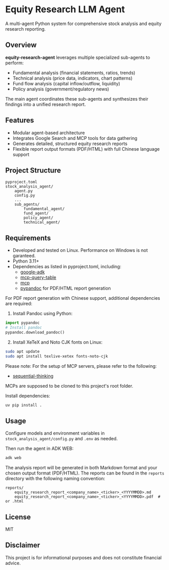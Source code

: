 # Equity Research LLM Agent

A multi-agent Python system for comprehensive stock analysis and equity research reporting.

## Overview

**equity-research-agent** leverages multiple specialized sub-agents to perform:
- Fundamental analysis (financial statements, ratios, trends)
- Technical analysis (price data, indicators, chart patterns)
- Fund flow analysis (capital inflow/outflow, liquidity)
- Policy analysis (government/regulatory news)

The main agent coordinates these sub-agents and synthesizes their findings into a unified research report.

## Features
- Modular agent-based architecture
- Integrates Google Search and MCP tools for data gathering
- Generates detailed, structured equity research reports
- Flexible report output formats (PDF/HTML) with full Chinese language support

## Project Structure

```
pyproject.toml
stock_analysis_agent/
    agent.py
    config.py
    ...
    sub_agents/
        fundamental_agent/
        fund_agent/
        policy_agent/
        technical_agent/
```

## Requirements
- Developed and tested on Linux. Performance on Windows is not garanteed.
- Python 3.11+
- Dependencies as listed in pyproject.toml, including:
  - [google-adk](https://pypi.org/project/google-adk/)
  - [mcp-query-table](https://pypi.org/project/mcp-query-table/)
  - [mcp](https://pypi.org/project/mcp/)
  - [pypandoc](https://pypi.org/project/pypandoc/) for PDF/HTML report generation

For PDF report generation with Chinese support, additional dependencies are required:

1. Install Pandoc using Python:
```python
import pypandoc
# Install pandoc
pypandoc.download_pandoc()
```

2. Install XeTeX and Noto CJK fonts on Linux:
```bash
sudo apt update
sudo apt install texlive-xetex fonts-noto-cjk
```

Please note: For the setup of MCP servers, please refer to the following:
  - [sequential-thinking](https://smithery.ai/server/@smithery-ai/server-sequential-thinking)

MCPs are supposed to be cloned to this project's root folder.

Install dependencies:
```bash
uv pip install .
```


## Usage

Configure models and environment variables in `stock_analysis_agent/config.py` and `.env` as needed.

Then run the agent in ADK WEB:
```bash
adk web
```

The analysis report will be generated in both Markdown format and your chosen output format (PDF/HTML). The reports can be found in the `reports` directory with the following naming convention:
```
reports/
    equity_research_report_<company_name>_<ticker>_<YYYYMMDD>.md
    equity_research_report_<company_name>_<ticker>_<YYYYMMDD>.pdf  # or .html
```


## License
MIT

## Disclaimer
This project is for informational purposes and does not constitute financial advice.
